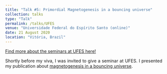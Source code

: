 ```yaml
---
title: "Talk #5: Primordial Magnetogenesis in a bouncing universe"
collection: talks
type: "Talk"
permalink: /talks/UFES
venue: "Universidade Federal do Espírito Santo (online)"
date: 21 August 2020
location: "Vitória, Brazil"
---
```


<style>
body {
text-align: justify}
</style>

[Find more about the seminars at UFES here!](https://www.cosmo-ufes.org/seminars.html)

Shortly before my viva, I was invited to give a seminar at UFES. I presented my publication about [magnetogenesis in a bouncing universe](/publications/magnetoBounceDust). 

